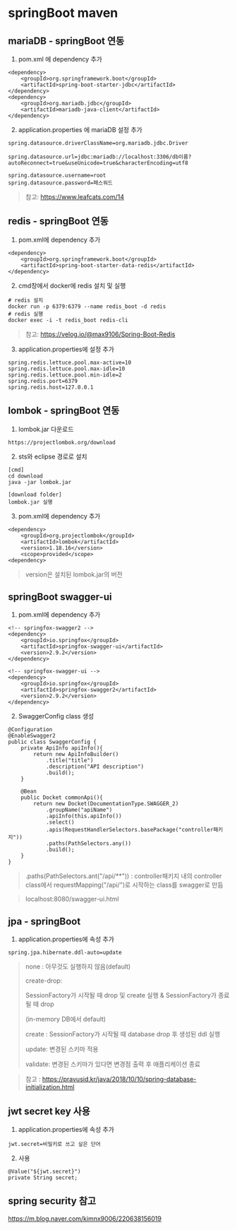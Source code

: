 # springBoot maven

## mariaDB - springBoot 연동

1. pom.xml 에 dependency 추가

```
<dependency>
	<groupId>org.springframework.boot</groupId>
	<artifactId>spring-boot-starter-jdbc</artifactId>
</dependency>
<dependency>
	<groupId>org.mariadb.jdbc</groupId>
	<artifactId>mariadb-java-client</artifactId>
</dependency>
```

2. application.properties 에 mariaDB 설정 추가

```
spring.datasource.driverClassName=org.mariadb.jdbc.Driver

spring.datasource.url=jdbc:mariadb://localhost:3306/db이름?autoReconnect=true&useUnicode=true&characterEncoding=utf8

spring.datasource.username=root
spring.datasource.password=패스워드
```

> 참고: https://www.leafcats.com/14



## redis - springBoot 연동

1. pom.xml에 dependency 추가

```
<dependency>
	<groupId>org.springframework.boot</groupId>
	<artifactId>spring-boot-starter-data-redis</artifactId>
</dependency>
```

2. cmd창에서 docker에 redis 설치 및 실행

```
# redis 설치
docker run -p 6379:6379 --name redis_boot -d redis
# redis 실행
docker exec -i -t redis_boot redis-cli
```

> 참고: https://velog.io/@max9106/Spring-Boot-Redis

3. application.properties에 설정 추가

```
spring.redis.lettuce.pool.max-active=10
spring.redis.lettuce.pool.max-idle=10
spring.redis.lettuce.pool.min-idle=2
spring.redis.port=6379
spring.redis.host=127.0.0.1
```



## lombok - springBoot 연동

1. lombok.jar 다운로드

```
https://projectlombok.org/download
```

2.  sts와 eclipse 경로로 설치

```
[cmd]
cd download
java -jar lombok.jar

[download folder]
lombok.jar 실행
```

3. pom.xml에 dependency 추가

```
<dependency>
	<groupId>org.projectlombok</groupId>
	<artifactId>lombok</artifactId>
	<version>1.18.16</version>
	<scope>provided</scope>
<dependency>
```

> version은 설치된 lombok.jar의 버전



## springBoot swagger-ui

1. pom.xml에 dependency 추가

```
<!-- springfox-swagger2 -->
<dependency>
	<groupId>io.springfox</groupId>
	<artifactId>springfox-swagger-ui</artifactId>
	<version>2.9.2</version>
</dependency>

<!-- springfox-swagger-ui -->
<dependency>
	<groupId>io.springfox</groupId>
	<artifactId>springfox-swagger2</artifactId>
	<version>2.9.2</version>
</dependency>
```

2. SwaggerConfig class 생성

```
@Configuration
@EnableSwagger2
public class SwaggerConfig {
	private ApiInfo apiInfo(){
		return new ApiInfoBuilder()
			.title("title")
			.description("API description")
			.build();
	}
	
	@Bean
	public Docket commonApi(){
		return new Docket(DocumentationType.SWAGGER_2)
			.groupName("apiName")
			.apiInfo(this.apiInfo())
			.select()
			.apis(RequestHandlerSelectors.basePackage("controller패키지"))
			.paths(PathSelectors.any())
			.build();
	}
}
```

> .paths(PathSelectors.ant("/api/**")) : controller패키지 내의 controller class에서 requestMapping("/api/")로 시작하는 class를 swagger로 만듬

> localhost:8080/swagger-ui.html



## jpa - springBoot

1. application.properties에 속성 추가

```
spring.jpa.hibernate.ddl-auto=update
```

> none : 아무것도 실행하지 않음(default)
>
> create-drop: 
>
> SessionFactory가 시작될 때 drop 및 create 실행 & SessionFactory가 종료될 때 drop
>
> (in-memory DB에서 default)
>
> create : SessionFactory가 시작될 때 database drop 후 생성된 ddl 실행
>
> update: 변경된 스키마 적용
>
> validate: 변경된 스키마가 있다면 변경점 출력 후 애플리케이션 종료

> 참고 : https://pravusid.kr/java/2018/10/10/spring-database-initialization.html



## jwt secret key 사용

1. application.properties에 속성 추가

```
jwt.secret=비밀키로 쓰고 싶은 단어
```

2. 사용

```
@Value("${jwt.secret}")
private String secret;
```



## spring security 참고

https://m.blog.naver.com/kimnx9006/220638156019

